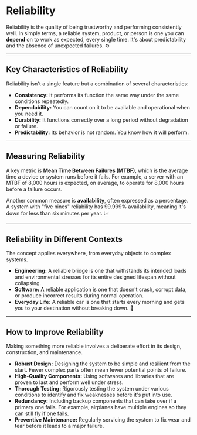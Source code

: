 # Reliability

Reliability is the quality of being trustworthy and performing consistently well. In simple terms, a reliable system, product, or person is one you can **depend** on to work as expected, every single time. It's about predictability and the absence of unexpected failures. ⚙️

---
## Key Characteristics of Reliability

Reliability isn't a single feature but a combination of several characteristics:

* **Consistency:** It performs its function the same way under the same conditions repeatedly.
* **Dependability:** You can count on it to be available and operational when you need it.
* **Durability:** It functions correctly over a long period without degradation or failure.
* **Predictability:** Its behavior is not random. You know how it will perform.

---
## Measuring Reliability

A key metric is **Mean Time Between Failures (MTBF)**, which is the average time a device or system runs before it fails. For example, a server with an MTBF of 8,000 hours is expected, on average, to operate for 8,000 hours before a failure occurs.

Another common measure is **availability**, often expressed as a percentage. A system with "five nines" reliability has 99.999% availability, meaning it's down for less than six minutes per year. 📈

---
## Reliability in Different Contexts

The concept applies everywhere, from everyday objects to complex systems.

* **Engineering:** A reliable bridge is one that withstands its intended loads and environmental stresses for its entire designed lifespan without collapsing. 
* **Software:** A reliable application is one that doesn't crash, corrupt data, or produce incorrect results during normal operation.
* **Everyday Life:** A reliable car is one that starts every morning and gets you to your destination without breaking down. 🚗

---
## How to Improve Reliability

Making something more reliable involves a deliberate effort in its design, construction, and maintenance.

* **Robust Design:** Designing the system to be simple and resilient from the start. Fewer complex parts often mean fewer potential points of failure.
* **High-Quality Components:** Using softwares and libraries that are proven to last and perform well under stress.
* **Thorough Testing:** Rigorously testing the system under various conditions to identify and fix weaknesses before it's put into use.
* **Redundancy:** Including backup components that can take over if a primary one fails. For example, airplanes have multiple engines so they can still fly if one fails.
* **Preventive Maintenance:** Regularly servicing the system to fix wear and tear before it leads to a major failure.